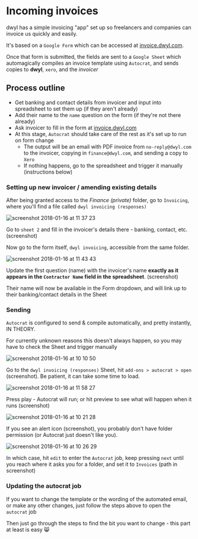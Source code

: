 # Incoming invoices

dwyl has a simple invoicing "app" set up so freelancers and companies can invoice us quickly and easily. 

It's based on a `Google Form` which can be accessed at [invoice.dwyl.com](https://invoice.dwyl.com).

Once that form is submitted, the fields are sent to a `Google Sheet` which automagically compiles an invoice template using `Autocrat`, and sends copies to **dwyl**, `xero`, and the *invoicer*

## Process outline

* Get banking and contact details from invoicer and input into spreadsheet to set them up (if they aren't already)
* Add their name to the `name` question on the form (if they're not there already)
* Ask invoicer to fill in the form at [invoice.dwyl.com](https://invoice.dwyl.com)
* At this stage, `Autocrat` should take care of the rest as it's set up to run on form change
  * The output will be an email with PDF invoice from `no-reply@dwyl.com` to the invoicer, copying in `finance@dwyl.com`, and sending a copy to `Xero`  
  * If nothing happens, go to the spreadsheet and trigger it manually (instructions below)

### Setting up new invoicer / amending existing details

After being granted access to the *Finance (private)* folder, go to `Invoicing`, where you'll find a file called `dwyl invoicing (responses)`

![screenshot 2018-01-16 at 11 37 23](https://user-images.githubusercontent.com/11595920/34987222-525a3f14-fab2-11e7-866b-6a1cd6adac09.png)

Go to `sheet 2` and fill in the invoicer's details there - banking, contact, etc. (screenshot)

Now go to the form itself, `dwyl invoicing`, accessible from the same folder. 

![screenshot 2018-01-16 at 11 43 43](https://user-images.githubusercontent.com/11595920/34987291-8c3da2fc-fab2-11e7-9b13-a5de5bfe90c5.png)

Update the first question (name) with the invoicer's name **exactly as it appears in the `Contractor Name` field in the spreadsheet**. (screenshot)

Their name will now be available in the Form dropdown, and will link up to their banking/contact details in the Sheet

### Sending 

`Autocrat` is configured to send & compile automatically, and pretty instantly, IN THEORY.

For currently unknown reasons this doesn't always happen, so you may have to check the Sheet and trigger manually

![screenshot 2018-01-16 at 10 10 50](https://user-images.githubusercontent.com/11595920/34987513-54a16ee0-fab3-11e7-9ced-9ca81963b827.png)

Go to the `dwyl invoicing (responses)` Sheet, hit `add-ons > autocrat > open` (screenshot). Be patient, it can take some time to load.

![screenshot 2018-01-16 at 11 58 27](https://user-images.githubusercontent.com/11595920/34987875-9a12c75c-fab4-11e7-9849-42be685d4309.png)

Press play - Autocrat will run; or hit preview to see what will happen when it runs (screenshot)

![screenshot 2018-01-16 at 10 21 28](https://user-images.githubusercontent.com/11595920/34987935-d53111c2-fab4-11e7-889f-01bd27b77d4b.png)

If you see an alert icon (screenshot), you probably don't have folder permission (or Autocrat just doesn't like you).

![screenshot 2018-01-16 at 10 26 29](https://user-images.githubusercontent.com/11595920/34988022-2294e45c-fab5-11e7-9f50-3a5ef0b4c6b2.png)

In which case, hit `edit` to enter the `Autocrat` job, keep pressing `next` until you reach where it asks you for a folder, and set it to `Invoices` (path in screenshot)

### Updating the autocrat job

If you want to change the template or the wording of the automated email, or make any other changes, just follow the steps above to open the `autocrat` job

Then just go through the steps to find the bit you want to change - this part at least is easy :smile_cat:
